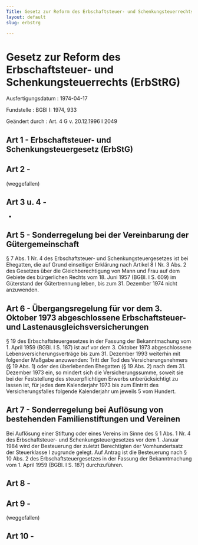```yaml
---
Title: Gesetz zur Reform des Erbschaftsteuer- und Schenkungsteuerrechts
layout: default
slug: erbstrg

---
```


# Gesetz zur Reform des Erbschaftsteuer- und Schenkungsteuerrechts (ErbStRG)

Ausfertigungsdatum
:   1974-04-17

Fundstelle
:   BGBl I: 1974, 933

Geändert durch
:   Art. 4 G v. 20.12.1996 I 2049


## Art 1 - Erbschaftsteuer- und Schenkungsteuergesetz (ErbStG)



## Art 2 - 

(weggefallen)


## Art 3 u. 4 - 

-


## Art 5 - Sonderregelung bei der Vereinbarung der Gütergemeinschaft

§ 7 Abs. 1 Nr. 4 des Erbschaftsteuer- und Schenkungsteuergesetzes ist
bei Ehegatten, die auf Grund einseitiger Erklärung nach Artikel 8 I
Nr. 3 Abs. 2 des Gesetzes über die Gleichberechtigung von Mann und
Frau auf dem Gebiete des bürgerlichen Rechts vom 18. Juni 1957 (BGBl.
I S. 609) im Güterstand der Gütertrennung leben, bis zum 31. Dezember
1974 nicht anzuwenden.


## Art 6 - Übergangsregelung für vor dem 3. Oktober 1973 abgeschlossene Erbschaftsteuer- und Lastenausgleichsversicherungen

§ 19 des Erbschaftsteuergesetzes in der Fassung der Bekanntmachung vom
1\. April 1959 (BGBl. I S. 187) ist auf vor dem 3. Oktober 1973
abgeschlossene Lebensversicherungsverträge bis zum 31. Dezember 1993
weiterhin mit folgender Maßgabe anzuwenden:
Tritt der Tod des Versicherungsnehmers (§ 19 Abs. 1) oder des
überlebenden Ehegatten (§ 19 Abs. 2) nach dem 31. Dezember 1973 ein,
so mindert sich die Versicherungssumme, soweit sie bei der
Feststellung des steuerpflichtigen Erwerbs unberücksichtigt zu lassen
ist, für jedes dem Kalenderjahr 1973 bis zum Eintritt des
Versicherungsfalles folgende Kalenderjahr um jeweils 5 vom Hundert.


## Art 7 - Sonderregelung bei Auflösung von bestehenden Familienstiftungen und Vereinen

Bei Auflösung einer Stiftung oder eines Vereins im Sinne des § 1 Abs.
1 Nr. 4 des Erbschaftsteuer- und Schenkungsteuergesetzes vor dem 1.
Januar 1984 wird der Besteuerung der zuletzt Berechtigten der
Vomhundertsatz der Steuerklasse I zugrunde gelegt. Auf Antrag ist die
Besteuerung nach § 10 Abs. 2 des Erbschaftsteuergesetzes in der
Fassung der Bekanntmachung vom 1. April 1959 (BGBl. I S. 187)
durchzuführen.


## Art 8 - 



## Art 9 - 

(weggefallen)


## Art 10 - 


